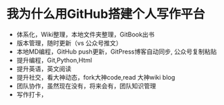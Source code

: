 # 我为什么用GitHub搭建个人写作平台
- 体系化，Wiki整理，本地文件夹整理，GitBook出书
- 版本管理，随时更新（vs 公众号推文）
- 本地MD编程，GitHub push更新，GitPress博客自动同步, 公众号复制粘贴
- 提升编程，Git,Python,Html
- 提升英语，英文阅读
- 提升社交，看大神动态，fork大神code,read 大神wiki blog
- 团队协作，虽然现在没有，将来会有，团队知识管理
- 写作打卡，